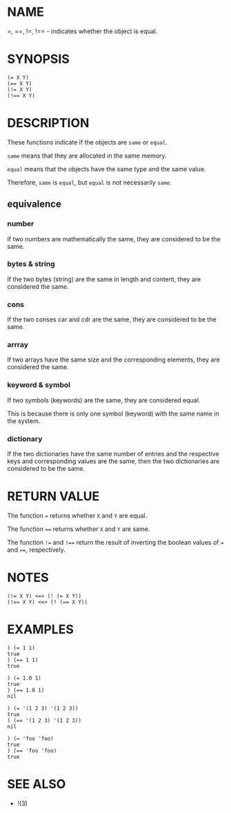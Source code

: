 # NAME
=, ==, !=, !== - indicates whether the object is equal.

# SYNOPSIS

    (= X Y)
    (== X Y)
    (!= X Y)
    (!== X Y)

# DESCRIPTION
These functions indicate if the objects are `same` or `equal`.

`same` means that they are allocated in the same memory.

`equal` means that the objects have the same type and the same value.

Therefore, `same` is `equal`, but `equal` is not necessarily `same`.

## equivalence
### number
If two numbers are mathematically the same, they are considered to be the same.

### bytes & string
If the two bytes (string) are the same in length and content, they are considered the same.

### cons
If the two conses car and cdr are the same, they are considered to be the same.

### arrray
If two arrays have the same size and the corresponding elements, they are considered the same.

### keyword & symbol
If two symbols (keywords) are the same, they are considered equal.

This is because there is only one symbol (keyword) with the same name in the system.

### dictionary
If the two dictionaries have the same number of entries and the respective keys and corresponding values are the same, then the two dictionaries are considered to be the same.

# RETURN VALUE
The function `=` returns whether `X` and `Y` are equal.

The function `==` returns whether `X` and `Y` are same.

The function `!=` and `!==` return the result of inverting the boolean values of `=` and `==`, respectively.

# NOTES

    (!= X Y) <=> (! (= X Y))
    (!== X Y) <=> (! (== X Y))

# EXAMPLES

    ) (= 1 1)
    true
    ) (== 1 1)
    true

    ) (= 1.0 1)
    true
    ) (== 1.0 1)
    nil

    ) (= '(1 2 3) '(1 2 3))
    true
    ) (== '(1 2 3) '(1 2 3))
    nil

    ) (= 'foo 'foo)
    true
    ) (== 'foo 'foo)
    true

# SEE ALSO
- !(3)
